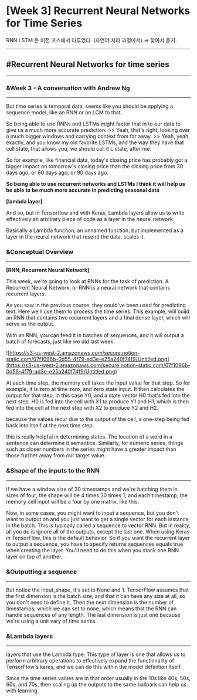 # [Week 3] Recurrent Neural Networks for Time Series

RNN LSTM 은 이전 코스에서 다루었다. (자연어 처리 과정에서) ⇒ 찾아서 듣기.

---

## #Recurrent Neural Networks for time series

---

### &Week 3 - A conversation with Andrew Ng

---

But time series is temporal data, seems like you should be applying a sequence model, like an RNN or an LCM to that.

So being able to use RNNs and LSTMs might factor that in to our data to give us a much more accurate prediction. >> Yeah, that's right, looking over a much bigger windows and carrying context from far away. >> Yeah, yeah, exactly, and you know my old favorite LSTMs, and the way they have that cell state, that allows you, we should call it L state, after me.

So for example, like financial data, today's closing price has probably got a bigger impact on tomorrow's closing price than the closing price from 30 days ago, or 60 days ago, or 90 days ago.

**So being able to use recurrent networks and LSTMs I think it will help us be able to be much more accurate in predicting seasonal data**

**[lambda layer]**

And so, but in Tensorflow and with Keras, Lambda layers allow us to write effectively an arbitrary piece of code as a layer in the neural network.

Basically a Lambda function, an unnamed function, but implemented as a layer in the neural network that resend the data, scales it.

### &Conceptual Overview

---

**[RNN, Recurrent Neural Network]**

This week, we're going to look at RNNs for the task of prediction. A Recurrent Neural Network, or RNN is a neural network that contains recurrent layers.

As you saw in the previous course, they could've been used for predicting text. Here we'll use them to process the time series. This example, will build an RNN that contains two recurrent layers and a final dense layer, which will serve as the output.

With an RNN, you can feed it in batches of sequences, and it will output a batch of forecasts, just like we did last week.

![https://s3-us-west-2.amazonaws.com/secure.notion-static.com/07f1096b-0d55-4f79-ad3e-e25a240f74f9/Untitled.png](https://s3-us-west-2.amazonaws.com/secure.notion-static.com/07f1096b-0d55-4f79-ad3e-e25a240f74f9/Untitled.png)

At each time step, the memory cell takes the input value for that step. So for example, it is zero at time zero, and zero state input. It then calculates the output for that step, in this case Y0, and a state vector H0 that's fed into the next step. H0 is fed into the cell with X1 to produce Y1 and H1, which is then fed into the cell at the next step with X2 to produce Y2 and H2.

because the values recur due to the output of the cell, a one-step being fed back into itself at the next time step.

this is really helpful in determining states. The location of a word in a sentence can determine it semantics. Similarly, for numeric series, things such as closer numbers in the series might have a greater impact than those further away from our target value.

### &Shape of the inputs to the RNN

---

if we have a window size of 30 timestamps and we're batching them in sizes of four, the shape will be 4 times 30 times 1, and each timestamp, the memory cell input will be a four by one matrix, like this.

Now, in some cases, you might want to input a sequence, but you don't want to output on and you just want to get a single vector for each instance in the batch. This is typically called a sequence to vector RNN. But in reality, all you do is ignore all of the outputs, except the last one. When using Keras in TensorFlow, this is the default behavior. So if you want the recurrent layer to output a sequence, you have to specify returns sequences equals true when creating the layer. You'll need to do this when you stack one RNN layer on top of another.

### &Outputting a sequence

---

But notice the input_shape, it's set to None and 1. TensorFlow assumes that the first dimension is the batch size, and that it can have any size at all, so you don't need to define it. Then the next dimension is the number of timestamps, which we can set to none, which means that the RNN can handle sequences of any length. The last dimension is just one because we're using a unit vary of time series.

### &Lambda layers

---

layers that use the Lambda type. This type of layer is one that allows us to perform arbitrary operations to effectively expand the functionality of TensorFlow's kares, and we can do this within the model definition itself.

Since the time series values are in that order usually in the 10s like 40s, 50s, 60s, and 70s, then scaling up the outputs to the same ballpark can help us with learning.